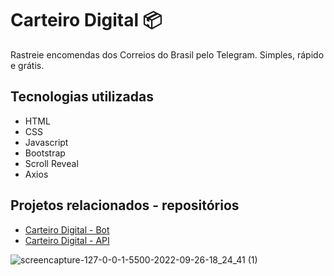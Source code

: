 # Carteiro Digital 📦

Rastreie encomendas dos Correios do Brasil pelo Telegram. Simples, rápido e grátis.

## Tecnologias utilizadas
- HTML
- CSS
- Javascript
- Bootstrap
- Scroll Reveal
- Axios

## Projetos relacionados - repositórios
- [Carteiro Digital - Bot](https://github.com/jeancarlospaula/carteirodigital_bot)
- [Carteiro Digital - API](https://github.com/jeancarlospaula/carteirodigital_api)


![screencapture-127-0-0-1-5500-2022-09-26-18_24_41 (1)](https://user-images.githubusercontent.com/79765050/192383465-fafa3995-4d97-43ef-b9c2-5036760b69ce.png)
